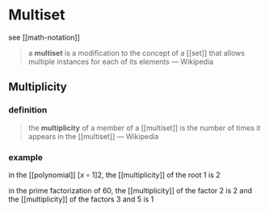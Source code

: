 # Multiset

see [[math-notation]]

> a **multiset** is a modification to the concept of a [[set]] that allows multiple instances for each of its elements &mdash; Wikipedia

## Multiplicity

### definition

> the **multiplicity** of a member of a [[multiset]] is the number of times it appears in the [[multiset]] &mdash; Wikipedia

### example

in the [[polynomial]] $[x \circ 1]2$, the [[multiplicity]] of the root $1$ is $2$

in the prime factorization of $60$, the [[multiplicity]] of the factor $2$ is $2$ and the [[multiplicity]] of the factors $3$ and $5$ is $1$
